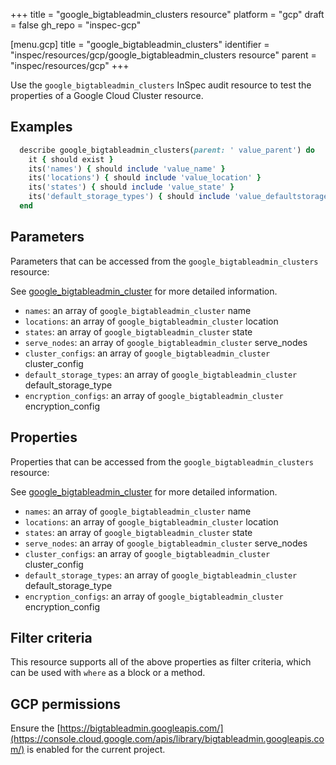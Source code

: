 +++
title = "google_bigtableadmin_clusters resource"
platform = "gcp"
draft = false
gh_repo = "inspec-gcp"


[menu.gcp]
title = "google_bigtableadmin_clusters"
identifier = "inspec/resources/gcp/google_bigtableadmin_clusters resource"
parent = "inspec/resources/gcp"
+++

Use the `google_bigtableadmin_clusters` InSpec audit resource to test the properties of a Google Cloud Cluster resource.

## Examples

```ruby
  describe google_bigtableadmin_clusters(parent: ' value_parent') do
    it { should exist }
    its('names') { should include 'value_name' }
    its('locations') { should include 'value_location' }
    its('states') { should include 'value_state' }
    its('default_storage_types') { should include 'value_defaultstoragetype' }
  end
```

## Parameters

Parameters that can be accessed from the `google_bigtableadmin_clusters` resource:

See [google_bigtableadmin_cluster](google_bigtableadmin_cluster) for more detailed information.

* `names`: an array of `google_bigtableadmin_cluster` name
* `locations`: an array of `google_bigtableadmin_cluster` location
* `states`: an array of `google_bigtableadmin_cluster` state
* `serve_nodes`: an array of `google_bigtableadmin_cluster` serve_nodes
* `cluster_configs`: an array of `google_bigtableadmin_cluster` cluster_config
* `default_storage_types`: an array of `google_bigtableadmin_cluster` default_storage_type
* `encryption_configs`: an array of `google_bigtableadmin_cluster` encryption_config

## Properties

Properties that can be accessed from the `google_bigtableadmin_clusters` resource:

See [google_bigtableadmin_cluster](google_bigtableadmin_cluster) for more detailed information.

* `names`: an array of `google_bigtableadmin_cluster` name
* `locations`: an array of `google_bigtableadmin_cluster` location
* `states`: an array of `google_bigtableadmin_cluster` state
* `serve_nodes`: an array of `google_bigtableadmin_cluster` serve_nodes
* `cluster_configs`: an array of `google_bigtableadmin_cluster` cluster_config
* `default_storage_types`: an array of `google_bigtableadmin_cluster` default_storage_type
* `encryption_configs`: an array of `google_bigtableadmin_cluster` encryption_config

## Filter criteria

This resource supports all of the above properties as filter criteria, which can be used
with `where` as a block or a method.

## GCP permissions

Ensure the [https://bigtableadmin.googleapis.com/](https://console.cloud.google.com/apis/library/bigtableadmin.googleapis.com/) is enabled for the current project.

